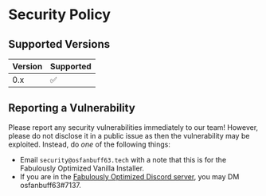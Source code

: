 # Security Policy

## Supported Versions

| Version    | Supported          |
| -------    | ------------------ |
| 0.x        | :white_check_mark: |

## Reporting a Vulnerability

Please report any security vulnerabilities immediately to our team!
However, please do not disclose it in a public issue as then the vulnerability may be exploited. Instead, do *one* of the following things:

- Email `security@osfanbuff63.tech` with a note that this is for the Fabulously Optimized Vanilla Installer.
- If you are in the [Fabulously Optimized Discord server](https://discord.gg/yxaXtaQqdB), you may DM osfanbuff63#7137.
